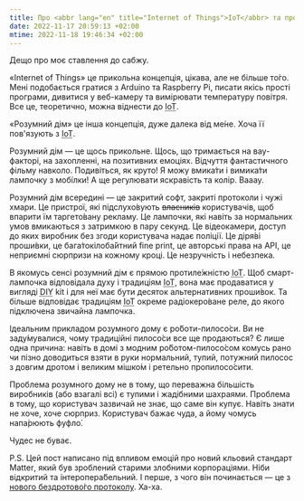 ```yaml
---
title: Про <abbr lang="en" title="Internet of Things">IoT</abbr> та про «розумний дім»
date: 2022-11-17 20:59:13 +02:00
mtime: 2022-11-18 19:46:34 +02:00
---
```


Дещо про моє ставлення до сабжу.

<span lang="en">«Internet of Things»</span> це прикольна концепція, цікава, але не більше то́го. Мені подобається гратися з <span lang="en">Arduino</span> та <span lang="en">Raspberry Pi</span>, писати якісь прості програми, дивитися у веб-камеру та вимірювати температуру повітря. Все це, теоретично, можна віднести до <abbr lang="en" title="Internet of Things">IoT</abbr>.

«Розумний дім» це інша концепція, дуже далека від ме́не. Хоча її пов'язують з <abbr lang="en" title="Internet of Things">IoT</abbr>.

Розумний дім — це щось прикольне. Щось, що тримається на вау-факторі, на захопленні, на позитивних емоціях. Відчуття фантастичного фільму навколо. Подивіться, як круто! Я можу вмика́ти і вимика́ти лампочку з мобі́лки! А ще регулювати яскравість та колір. Вааау.

Розумний дім всередині — це закритий софт, закриті протоколи і чужі хмари. Це пристрої, які підслухо́вують ~~власників~~ користувачів, щоб впарити їм таргето́вану рекламу. Це лампочки, які навіть за нормальних умов вмикаються з затримкою в пару секунд. Це відеокамери, доступ до яких виробник без згоди користувача надає поліції. Це діря́ві проши́вки, це бага́токілоба́йтний <span lang="en">fine print</span>, це авторські права на <abbr lang="en">API</abbr>, це неприємні сюрпризи на кожному кроці. Це незручність і небезпека.

В якомусь сенсі розумний дім є прямою протиле́жністю <abbr lang="en" title="Internet of Things">IoT</abbr>. Щоб смарт-лампочка відповідала духу і традиціям <abbr lang="en" title="Internet of Things">IoT</abbr>, вона має продаватися у вигляді <span lang="en"><abbr title="Do It Yourself">DIY</abbr> kit</span> і для неї має бути десяток альтернативних проши́вок. Та більше відповідає традиціям <abbr lang="en" title="Internet of Things">IoT</abbr> окреме радіокеро́ване реле, до якого підключена звичайна лампочка.

Ідеальним прикладом розумного дому є ро́боти-пилосо́си. Ви не заду́мувалися, чому традиційні пилосо́си все ще продаються? Є лише одна причина: навіть в домі з модним ро́ботом-пилосо́сом комусь рано чи пізно доводиться взяти в руки нормальний, тупий, потужний пилосос з довгим дротом і великим мішко́м і ретельно пропилосо́сити.

Проблема розумного дому не в тому, що переважна більшість виробників (або взагалі всі) є тупими і жадібними шахраями. Проблема в тому, що користувач зазвичай не знає, що саме він купує. Навіть знати не хоче, хоче сюрприз. Користувач бажає чуда, а йому чомусь напа́рюють фуфло́.

Чудес не буває.

P.S. Цей пост написано під впливом емоцій про новий кльовий стандарт <span lang="en">Matter</span>, який був зроблений старими злобними корпораціями. Ніби відкритий та і́нтеропера́бельний. І перше, з чого він починається — це з [нового бездротово́го протоколу](https://xkcd.com/927/). Ха-ха.

